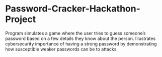 # Password-Cracker-Hackathon-Project
Program simulates a game where the user tries to guess someone’s password based on a few details they know about the person. Illustrates cybersecurity importance of having a strong password by demonstrating how susceptible weaker passwords can be to attacks.
